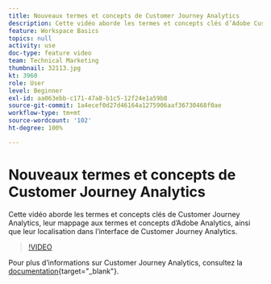 ```yaml
---
title: Nouveaux termes et concepts de Customer Journey Analytics
description: Cette vidéo aborde les termes et concepts clés d’Adobe Customer Journey Analytics, leur mappage aux termes et concepts d’Adobe Analytics, ainsi que leur localisation dans l’interface de Customer Journey Analytics.
feature: Workspace Basics
topics: null
activity: use
doc-type: feature video
team: Technical Marketing
thumbnail: 32113.jpg
kt: 3960
role: User
level: Beginner
exl-id: aa063ebb-c171-47a8-b1c5-12f24e1a59b8
source-git-commit: 1a4ecef0d27d46164a1275906aaf36730468f0ae
workflow-type: tm+mt
source-wordcount: '102'
ht-degree: 100%

---
```


# Nouveaux termes et concepts de Customer Journey Analytics

Cette vidéo aborde les termes et concepts clés de Customer Journey Analytics, leur mappage aux termes et concepts d’Adobe Analytics, ainsi que leur localisation dans l’interface de Customer Journey Analytics.

>[!VIDEO](https://video.tv.adobe.com/v/36082/?captions=fre_fr&quality=12&learn=on)

Pour plus d’informations sur Customer Journey Analytics, consultez la [documentation](https://experienceleague.adobe.com/docs/analytics-platform/using/cja-landing.html?lang=fr){target="_blank"}.

